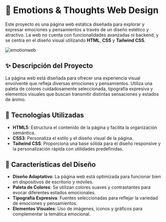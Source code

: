 # 🌈 Emotions & Thoughts Web Design

Este proyecto es una página web estática diseñada para explorar y expresar emociones y pensamientos a través de un diseño estético y atractivo. La web no cuenta con funcionalidades avanzadas ni backend, y se centra en el diseño visual utilizando **HTML**, **CSS** y **Tailwind CSS**.

![emotionweb](https://github.com/user-attachments/assets/45a90558-72f0-4ee7-86b8-4dcb6a5a5fe2)

## ✨ Descripción del Proyecto

La página web está diseñada para ofrecer una experiencia visual envolvente que refleja diversas emociones y pensamientos. Utiliza una paleta de colores cuidadosamente seleccionada, tipografía expresiva y elementos visuales que buscan transmitir distintas sensaciones y estados de ánimo.

## 🚀 Tecnologías Utilizadas

- **HTML5**: Estructura el contenido de la página y facilita la organización semántica.
- **CSS3**: Personaliza el estilo y el diseño visual de la página.
- **Tailwind CSS**: Proporciona una base sólida para el diseño responsive y la personalización rápida con utilidades predefinidas.

## 🎨 Características del Diseño

- **Diseño Adaptativo**: La página web está optimizada para funcionar bien en dispositivos de escritorio y móviles.
- **Paleta de Colores**: Se utilizan colores suaves y contrastantes para evocar diferentes estados emocionales.
- **Tipografía Expresiva**: Fuentes seleccionadas para reflejar la variedad de emociones y pensamientos.
- **Elementos Visuales**: Uso de imágenes, iconos y gráficos para complementar la temática emocional.

